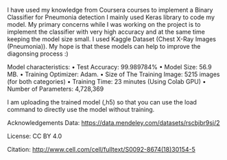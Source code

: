 I have used my knowledge from Coursera courses to implement a Binary Classifier for Pneumonia detection I mainly used Keras library to code my model.
My primary concerns while I was working on the project is to implement the classifier with very high accuracy and at the same time keeping the model size small. 
I used Kaggle Dataset (Chest X-Ray Images (Pneumonia)). My hope is that these models can help to improve the diagonsing process :) 


Model characteristics:
•	Test Accuracy: 99.989784%
•	Model Size: 56.9 MB.
•	Training Optimizer: Adam.
•	Size of The Training Image: 5215 images (for both categories)
•	Training Time: 23 minutes (Using Colab GPU)
•	Number of Parameters: 4,728,369

I am uploading the trained model (,h5) so that you can use the load command to directly use the model without training.


Acknowledgements
Data: https://data.mendeley.com/datasets/rscbjbr9sj/2

License: CC BY 4.0

Citation: http://www.cell.com/cell/fulltext/S0092-8674(18)30154-5

